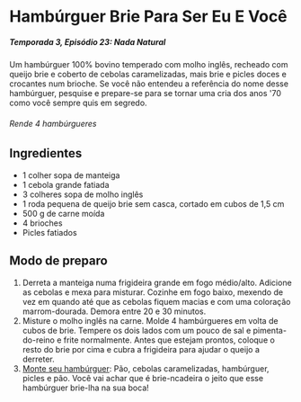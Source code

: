 # Hambúrguer Brie Para Ser Eu E Você

##### Temporada 3, Episódio 23: Nada Natural



Um hambúrguer 100% bovino temperado com molho inglês, recheado com queijo brie e coberto de cebolas caramelizadas, mais brie e picles doces e crocantes num brioche. Se você não entendeu a referência do nome desse hambúrguer, pesquise e prepare-se para se tornar uma cria dos anos '70 como você sempre quis em segredo.

###### Rende 4 hambúrgueres



## Ingredientes

- 1 colher sopa de manteiga
- 1 cebola grande fatiada
- 3 colheres sopa de molho inglês
- 1 roda pequena de queijo brie sem casca, cortado em cubos de 1,5 cm
- 500 g de carne moída
- 4 brioches
- Picles fatiados



## Modo de preparo

1. Derreta a manteiga numa frigideira grande em fogo médio/alto. Adicione as cebolas e mexa para misturar. Cozinhe em fogo baixo, mexendo de vez em quando até que as cebolas fiquem macias e com uma coloração marrom-dourada. Demora entre 20 e 30 minutos.
2. Misture o molho inglês na carne. Molde 4 hambúrgueres em volta de cubos de brie. Tempere os dois lados com um pouco de sal e pimenta-do-reino e frite normalmente. Antes que estejam prontos, coloque o resto do brie por cima e cubra a frigideira para ajudar o queijo a derreter.
3. <u>Monte seu hambúrguer</u>: Pão, cebolas caramelizadas, hambúrguer, picles e pão. Você vai achar que é brie-ncadeira o jeito que esse hambúrguer brie-lha na sua boca!